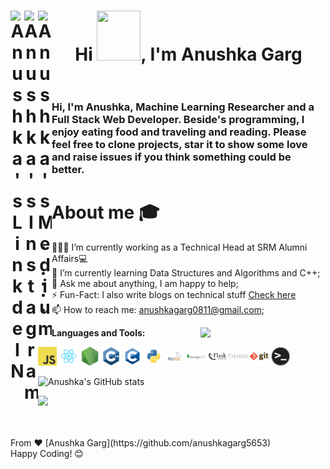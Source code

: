 
<h1 align="center">Hi <img src="https://i.pinimg.com/originals/28/02/00/28020003d4a493c78d8202ba6c35f179.gif" width="70px" height="80px">, I'm Anushka Garg



<a href="https://www.linkedin.com/in/anushka-garg-b6759318a/">
  <img align="left" alt="Anushka's LinkdeIN" width="22px" src="https://cdn.jsdelivr.net/npm/simple-icons@v3/icons/linkedin.svg" />
</a>

<a href="https://www.instagram.com/___anu_shka__/">
  <img align="left" alt="Anushka's Instagram" width="22px" src="https://cdn.jsdelivr.net/npm/simple-icons@v3/icons/instagram.svg" />
</a>
<a href="https://medium.com/@anushkagarg0811">
  <img align="left" alt="Anushka's Medium" width="22px" src="https://cdn.jsdelivr.net/npm/simple-icons@v3/icons/medium.svg" />
</a>

<br />
<br />

<h3>Hi, I'm Anushka, Machine Learning Researcher and a Full Stack Web Developer. Beside's programming, I enjoy eating food and traveling and reading.
Please feel free to clone projects, star it to show some love and raise issues if you think something could be better.</h3>


  
# About me :mortar_board:
- 👨🏽‍💻 I’m currently working as a Technical Head at SRM Alumni Affairs💻
- 🌱 I’m currently learning Data Structures and Algorithms and C++; 
- 💬 Ask me about anything, I am happy to help;
- ⚡️ Fun-Fact: I also write blogs on technical stuff [Check here](https://medium.com/@anushkagarg0811)
- 📫 How to reach me: anushkagarg0811@gmail.com;

<img align='right' src='https://user-images.githubusercontent.com/5713670/87202985-820dcb80-c2b6-11ea-9f56-7ec461c497c3.gif' width='200"'>
<p align="left">
   
**Languages and Tools:**  

<code><img height="30" src="https://raw.githubusercontent.com/github/explore/80688e429a7d4ef2fca1e82350fe8e3517d3494d/topics/javascript/javascript.png"></code>
<code><img height="30" src="https://raw.githubusercontent.com/github/explore/80688e429a7d4ef2fca1e82350fe8e3517d3494d/topics/react/react.png"></code>
<code><img height="30" src="https://raw.githubusercontent.com/github/explore/80688e429a7d4ef2fca1e82350fe8e3517d3494d/topics/nodejs/nodejs.png"></code>
<code><img height="30" src="https://raw.githubusercontent.com/github/explore/80688e429a7d4ef2fca1e82350fe8e3517d3494d/topics/cpp/cpp.png"></code>
<code><img height="30" src="https://raw.githubusercontent.com/github/explore/80688e429a7d4ef2fca1e82350fe8e3517d3494d/topics/c/c.png"></code>
<code><img height="30" src="https://raw.githubusercontent.com/github/explore/80688e429a7d4ef2fca1e82350fe8e3517d3494d/topics/python/python.png"></code>
<code><img height="30" src="https://raw.githubusercontent.com/github/explore/80688e429a7d4ef2fca1e82350fe8e3517d3494d/topics/mysql/mysql.png"></code>
<code><img height="30" src="https://raw.githubusercontent.com/github/explore/80688e429a7d4ef2fca1e82350fe8e3517d3494d/topics/mongodb/mongodb.png"></code>
<code><img height="30" src="https://raw.githubusercontent.com/github/explore/80688e429a7d4ef2fca1e82350fe8e3517d3494d/topics/flask/flask.png"></code>
<code><img height="30" src="https://raw.githubusercontent.com/github/explore/80688e429a7d4ef2fca1e82350fe8e3517d3494d/topics/express/express.png"></code>
<code><img height="30" src="https://raw.githubusercontent.com/github/explore/80688e429a7d4ef2fca1e82350fe8e3517d3494d/topics/git/git.png"></code>
<code><img height="30" src="https://raw.githubusercontent.com/github/explore/80688e429a7d4ef2fca1e82350fe8e3517d3494d/topics/terminal/terminal.png"></code>


![Anushka's GitHub stats](https://github-readme-stats.vercel.app/api?username=anushkagarg5653&show_icons=true&theme=radical)

<img src="https://user-images.githubusercontent.com/5679180/79618120-0daffb80-80be-11ea-819e-d2b0fa904d07.gif" width="27px"> </p>
  
  <br />
  <br />
  From ❤️ [Anushka Garg](https://github.com/anushkagarg5653) </br>
  Happy Coding! 😊

